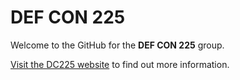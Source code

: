 # DEF CON 225

Welcome to the GitHub for the **DEF CON 225** group.

[Visit the DC225 website](https://defcon225.org/) to find out more information.
